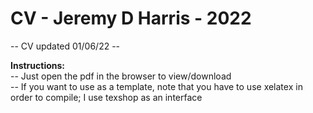 # CV - Jeremy D Harris - 2022

-- CV updated 01/06/22 --

**Instructions:** <br>
-- Just open the pdf in the browser to view/download
<br>
-- If you want to use as a template, note that you have to use xelatex in order to compile; I use texshop as an interface
